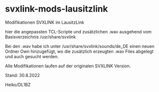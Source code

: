 # svxlink-mods-lausitzlink
Modifikationen SVXLINK im LausitzLink

hier die angepassten TCL-Scripte und zusätzlichen .wav ausgehend vom Basisverzeichnis /usr/share/svxlink

Bei den .wav habe ich unter /usr/share/svxlink/sounds/de_DE einen neuen Ordner Own hinzugefügt, wo die zusätzlich erzeugten
.wav Files abgelegt und auch gesucht werden.

Alle Modifikationen laufen auf der originalen SVXLINK Version.

Stand: 30.8.2022

Heiko/DL1BZ
